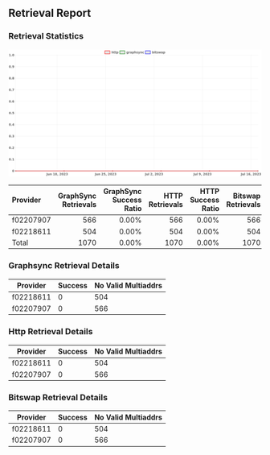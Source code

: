 ## Retrieval Report
### Retrieval Statistics
<img src="https://raw.githubusercontent.com/data-preservation-programs/filplus-checker-assets/main/filecoin-project/filecoin-plus-large-datasets/issues/1689/1689755329577.png"/>

| Provider  | GraphSync Retrievals | GraphSync Success Ratio | HTTP Retrievals | HTTP Success Ratio | Bitswap Retrievals | Bitswap Success Ratio |
| :-------- | -------------------: | ----------------------: | --------------: | -----------------: | -----------------: | --------------------: |
| f02207907 |                  566 |                   0.00% |             566 |              0.00% |                566 |                 0.00% |
| f02218611 |                  504 |                   0.00% |             504 |              0.00% |                504 |                 0.00% |
| Total     |                 1070 |                   0.00% |            1070 |              0.00% |               1070 |                 0.00% |

### Graphsync Retrieval Details
| Provider  | Success | No Valid Multiaddrs |
| --------- | ------- | ------------------- |
| f02218611 | 0       | 504                 |
| f02207907 | 0       | 566                 |

### Http Retrieval Details
| Provider  | Success | No Valid Multiaddrs |
| --------- | ------- | ------------------- |
| f02218611 | 0       | 504                 |
| f02207907 | 0       | 566                 |

### Bitswap Retrieval Details
| Provider  | Success | No Valid Multiaddrs |
| --------- | ------- | ------------------- |
| f02218611 | 0       | 504                 |
| f02207907 | 0       | 566                 |
